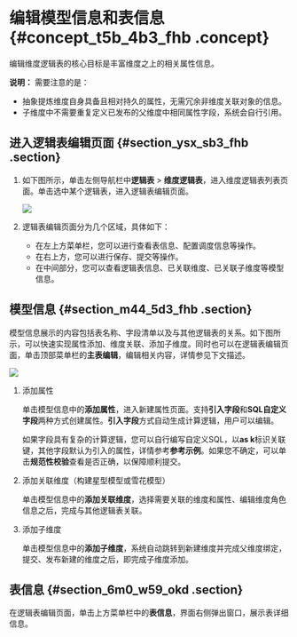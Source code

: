 # 编辑模型信息和表信息 {#concept_t5b_4b3_fhb .concept}

编辑维度逻辑表的核心目标是丰富维度之上的相关属性信息。

**说明：** 需要注意的是：

-   抽象提炼维度自身具备且相对持久的属性，无需冗余非维度关联对象的信息。
-   子维度中不需要重复定义已发布的父维度中相同属性字段，系统会自行引用。

## 进入逻辑表编辑页面 {#section_ysx_sb3_fhb .section}

1.  如下图所示，单击左侧导航栏中**逻辑表** \> **维度逻辑表**，进入维度逻辑表列表页面。单击选中某个逻辑表，进入逻辑表编辑页面。

    ![](http://static-aliyun-doc.oss-cn-hangzhou.aliyuncs.com/assets/img/149732/156134672141615_zh-CN.png)

2.  逻辑表编辑页面分为几个区域，具体如下：
    -   在左上方菜单栏，您可以进行查看表信息、配置调度信息等操作。
    -   在右上方，您可以进行保存、提交等操作。
    -   在中间部分，您可以查看逻辑表信息、已关联维度、已关联子维度等模型信息。

## 模型信息 {#section_m44_5d3_fhb .section}

模型信息展示的内容包括表名称、字段清单以及与其他逻辑表的关系。如下图所示，可以快速实现属性添加、维度关联、添加子维度。同时也可以在逻辑表编辑页面，单击顶部菜单栏的**主表编辑**，编辑相关内容，详情参见下文描述。

![](http://static-aliyun-doc.oss-cn-hangzhou.aliyuncs.com/assets/img/149732/156134672141617_zh-CN.png)

1.  添加属性

    单击模型信息中的**添加属性**，进入新建属性页面。支持**引入字段**和**SQL自定义字段**两种方式创建属性。**引入字段**方式自动生成计算逻辑，用户可以编辑。

    如果字段具有复杂的计算逻辑，您可以自行编写自定义SQL，以**as k**标识关联键，其他字段默认为引入的属性，详情参考**参考示例**。如果您不确定，可以单击**规范性校验**查看是否正确，以保障顺利提交。

2.  添加关联维度（构建星型模型或雪花模型）

    单击模型信息中的**添加关联维度**，选择需要关联的维度和属性、编辑维度角色信息之后，完成与其他逻辑表关联。

3.  添加子维度

    单击模型信息中的**添加子维度**，系统自动跳转到新建维度并完成父维度绑定，提交、发布新建的维度之后，即完成子维度添加。


## 表信息 {#section_6m0_w59_okd .section}

在逻辑表编辑页面，单击上方菜单栏中的**表信息**，界面右侧弹出窗口，展示表详细信息。

